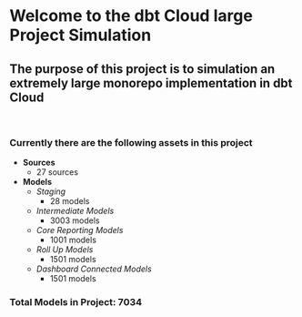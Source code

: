 # Welcome to the dbt Cloud large Project Simulation 

## The purpose of this project is to simulation an extremely large monorepo implementation in dbt Cloud
</br>

### Currently there are the following assets in this project
- **Sources**
    - 27 sources
- **Models**
    - _Staging_
        - 28 models
    - _Intermediate Models_
        - 3003 models
    - _Core Reporting Models_
        - 1001 models
    - _Roll Up Models_
        - 1501 models
    - _Dashboard Connected Models_
        - 1501 models

### Total Models in Project: 7034
